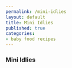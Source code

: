```yaml
---
permalink: /mini-idlies
layout: default
title: Mini Idlies
published: true
categories:
- baby food recipes
---
```

<div class="page group">
<h3>Mini Idlies</h3>
</div>
